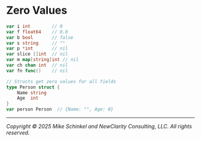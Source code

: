 # Zero Values

```go
var i int        // 0
var f float64    // 0.0
var b bool       // false
var s string     // ""
var p *int       // nil
var slice []int  // nil
var m map[string]int // nil
var ch chan int  // nil
var fn func()    // nil

// Structs get zero values for all fields
type Person struct {
    Name string
    Age  int
}
var person Person  // {Name: "", Age: 0}
```
---
*Copyright © 2025 Mike Schinkel and NewClarity Consulting, LLC. All rights reserved.*
